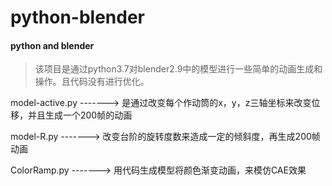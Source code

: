 # python-blender
#### python and blender

> 该项目是通过python3.7对blender2.9中的模型进行一些简单的动画生成和操作。且代码没有进行优化。

model-active.py  ------->   是通过改变每个作动筒的x，y，z三轴坐标来改变位移，并且生成一个200帧的动画

model-R.py          ------->   改变台阶的旋转度数来造成一定的倾斜度，再生成200帧动画

ColorRamp.py     ------->   用代码生成模型将颜色渐变动画，来模仿CAE效果